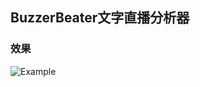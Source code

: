 ## BuzzerBeater文字直播分析器

### 效果

![Example](https://github.com/AtomicNucleus029/BB-PBP/assets/160561545/1eb98c2b-ffd9-4c65-ab46-d1a524354dc5)
